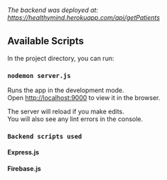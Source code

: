 ###### The backend was deployed at: https://healthymind.herokuapp.com/api/getPatients


## Available Scripts

In the project directory, you can run:

### `nodemon server.js`

Runs the app in the development mode.<br>
Open [http://localhost:9000](http://localhost:9000) to view it in the browser.

The server will reload if you make edits.<br>
You will also see any lint errors in the console.

### `Backend scripts used`

#### Express.js
#### Firebase.js

